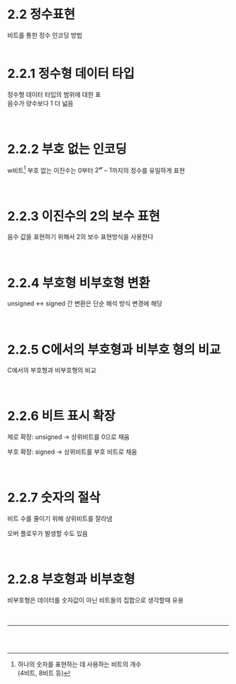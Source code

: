 # 2.2 정수표현

비트를 통한 정수 인코딩 방법
<br><br>

# 2.2.1 정수형 데이터 타입

정수형 데이터 타입의 범위에 대한 표
<br>
음수가 양수보다 1 더 넓음
<br><br><br>

# 2.2.2 부호 없는 인코딩
w비트[^1] 부호 없는 이진수는 0부터 $2^𝑤−1$까지의 정수를 유일하게 표현
<br><br><br>

# 2.2.3 이진수의 2의 보수 표현
음수 값을 표현하기 위해서 2의 보수 표현방식을 사용한다
<br><br><br>

# 2.2.4 부호형 비부호형 변환
unsigned ↔ signed 간 변환은 단순 해석 방식 변경에 해당
<br><br><br>

# 2.2.5 C에서의 부호형과 비부호 형의 비교
C에서의 부호형과 비부호형의 비교
<br><br><br>

# 2.2.6 비트 표시 확장
제로 확장: unsigned → 상위비트를 0으로 채움

부호 확장: signed → 상위비트를 부호 비트로 채움
<br><br><br>

# 2.2.7 숫자의 절삭
비트 수를 줄이기 위해 상위비트를 잘라냄

오버 플로우가 발생할 수도 있음
<br><br><br>

# 2.2.8 부호형과 비부호형
비부호형은 데이터를 숫자값이 아닌 비트들의 집합으로 생각할때 유용
<br><br><br>



___

<br>

[^1]: 하나의 숫자를 표현하는 데 사용하는 비트의 개수 <br>(4비트, 8비트 등)
<br>
